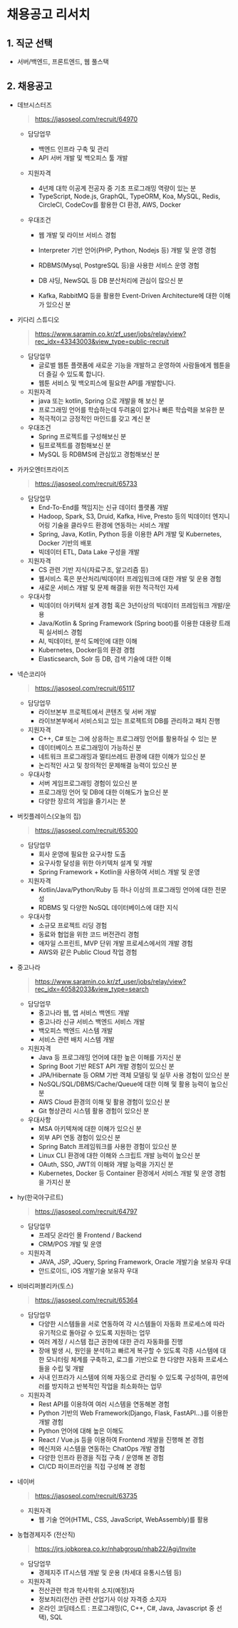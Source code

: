 # 채용공고 리서치

## 1. 직군 선택

- 서버/백엔드, 프론트엔드, 웹 풀스택



## 2. 채용공고

- 데브시스터즈

  > https://jasoseol.com/recruit/64970

  - 담당업무

    - 백엔드 인프라 구축 및 관리
    - API 서버 개발 및 백오피스 툴 개발

  - 지원자격

    - 4년제 대학 이공계 전공자 중 기초 프로그래밍 역량이 있는 분
    - TypeScript, Node.js, GraphQL, TypeORM, Koa, MySQL, Redis, CircleCI, CodeCov를 활용한 CI 환경, AWS, Docker

  - 우대조건

    - 웹 개발 및 라이브 서비스 경험

    - Interpreter 기반 언어(PHP, Python, Nodejs 등) 개발 및 운영 경험

    - RDBMS(Mysql, PostgreSQL 등)을 사용한 서비스 운영 경험

    - DB 샤딩, NewSQL 등 DB 분산처리에 관심이 많으신 분

    - Kafka, RabbitMQ 등을 활용한 Event-Driven Architecture에 대한 이해가 있으신 분

      

- 키다리 스튜디오

  > https://www.saramin.co.kr/zf_user/jobs/relay/view?rec_idx=43343003&view_type=public-recruit

  - 담당업무
    - 글로벌 웹툰 플랫폼에 새로운 기능을 개발하고 운영하여 사람들에게 웹툰을 더 즐길 수 있도록 합니다.
    - 웹툰 서비스 및 백오피스에 필요한 API를 개발합니다.
  - 지원자격
    - java 또는 kotlin, Spring 으로 개발을 해 보신 분
    - 프로그래밍 언어를 학습하는데 두려움이 없거나 빠른 학습력을 보유한 분
    - 적극적이고 긍정적인 마인드를 갖고 계신 분
  - 우대조건
    - Spring 프로젝트를 구성해보신 분
    - 팀프로젝트를 경험해보신 분
    - MySQL 등 RDBMS에 관심있고 경험해보신 분

  

- 카카오엔터프라이즈

  > https://jasoseol.com/recruit/65733

  - 담당업무
    - End-To-End를 책임지는 신규 데이터 플랫폼 개발
    - Hadoop, Spark, S3, Druid, Kafka, Hive, Presto 등의 빅데이터 엔지니어링 기술을 클라우드 환경에 연동하는 서비스 개발
    - Spring, Java, Kotlin, Python 등을 이용한 API 개발 및 Kubernetes, Docker 기반의 배포
    - 빅데이터 ETL, Data Lake 구성을 개발
  - 지원자격
    - CS 관련 기반 지식(자료구조, 알고리즘 등)
    - 웹서비스 혹은 분산처리/빅데이터 프레임워크에 대한 개발 및 운용 경험
    - 새로운 서비스 개발 및 문제 해결을 위한 적극적인 자세
  - 우대사항
    - 빅데이터 아키텍처 설계 경험 혹은 3년이상의 빅데이터 프레임워크 개발/운용
    - Java/Kotlin & Spring Framework (Spring boot)를 이용한 대용량 트래픽 실서비스 경험
    - AI, 빅데이터, 분석 도메인에 대한 이해
    - Kubernetes, Docker등의 환경 경험
    - Elasticsearch, Solr 등 DB, 검색 기술에 대한 이해



- 넥슨코리아

  > https://jasoseol.com/recruit/65117

  - 담당업무
    - 라이브본부 프로젝트에서 콘텐츠 및 서버 개발
    - 라이브본부에서 서비스되고 있는 프로젝트의 DB를 관리하고 패치 진행
  - 지원자격
    - C++, C# 또는 그에 상응하는 프로그래밍 언어를 활용하실 수 있는 분
    - 데이터베이스 프로그래밍이 가능하신 분
    - 네트워크 프로그래밍과 멀티쓰레드 환경에 대한 이해가 있으신 분
    - 논리적인 사고 및 창의적인 문제해결 능력이 있으신 분
  - 우대사항
    - 서버 게임프로그래밍 경험이 있으신 분
    - 프로그래밍 언어 및 DB에 대한 이해도가 높으신 분
    - 다양한 장르의 게임을 즐기시는 분



- 버킷플레이스(오늘의 집)

  > https://jasoseol.com/recruit/65300

  - 담당업무
    - 회사 운영에 필요한 요구사항 도출
    - 요구사항 달성을 위한 아키텍처 설계 및 개발
    - Spring Framework + Kotlin을 사용하여 서비스 개발 및 운영
  - 지원자격
    - Kotlin/Java/Python/Ruby 등 하나 이상의 프로그래밍 언어에 대한 전문성
    - RDBMS 및 다양한 NoSQL 데이터베이스에 대한 지식
  - 우대사항
    - 소규모 프로젝트 리딩 경험
    - 동료와 협업을 위한 코드 버전관리 경험
    - 애자일 스프린트, MVP 단위 개발 프로세스에서의 개발 경험
    - AWS와 같은 Public Cloud 작업 경험



- 중고나라

  > https://www.saramin.co.kr/zf_user/jobs/relay/view?rec_idx=40582033&view_type=search

  - 담당업무
    - 중고나라 웹, 앱 서비스 백엔드 개발
    - 중고나라 신규 서비스 백엔드 서비스 개발
    - 백오피스 백엔드 시스템 개발
    - 서비스 관련 배치 시스템 개발
  - 지원자격
    - Java 등 프로그래밍 언어에 대한 높은 이해를 가지신 분
    - Spring Boot 기반 REST API 개발 경험이 있으신 분
    - JPA/Hibernate 등 ORM 기반 객체 모델링 및 실무 사용 경험이 있으신 분
    - NoSQL/SQL/DBMS/Cache/Queue에 대한 이해 및 활용 능력이 높으신 분
    - AWS Cloud 환경의 이해 및 활용 경험이 있으신 분
    - Git 형상관리 시스템 활용 경험이 있으신 분
  - 우대사항
    - MSA 아키텍쳐에 대한 이해가 있으신 분
    - 외부 API 연동 경험이 있으신 분
    - Spring Batch 프레임워크를 사용한 경험이 있으신 분
    - Linux CLI 환경에 대한 이해와 스크립트 개발 능력이 높으신 분
    - OAuth, SSO, JWT의 이해와 개발 능력을 가지신 분
    - Kubernetes, Docker 등 Container 환경에서 서비스 개발 및 운영 경험을 가지신 분



- hy(한국야구르트)

  > https://jasoseol.com/recruit/64797

  - 담당업무
    - 프레딧 온라인 몰 Frontend / Backend
    - CRM/POS 개발 및 운영
  - 지원자격
    - JAVA, JSP, JQuery, Spring Framework, Oracle 개발기술 보유자 우대
    - 안드로이드, iOS 개발기술 보유자 우대



- 비바리퍼블리카(토스)

  > https://jasoseol.com/recruit/65364

  - 담당업무
    - 다양한 시스템들을 서로 연동하여 각 시스템들이 자동화 프로세스에 따라 유기적으로 돌아갈 수 있도록 지원하는 업무
    - 여러 계정 / 시스템 접근 권한에 대한 관리 자동화를 진행
    - 장애 발생 시, 원인을 분석하고 빠르게 복구할 수 있도록 각종 시스템에 대한 모니터링 체계를 구축하고, 로그를 기반으로 한 다양한 자동화 프로세스들을 수립 및 개발
    - 사내 인프라가 시스템에 의해 자동으로 관리될 수 있도록 구성하여, 휴먼에러를 방지하고 반복적인 작업을 최소화하는 업무
  - 지원자격
    - Rest API를 이용하여 여러 시스템을 연동해본 경험
    - Python 기반의 Web Framework(Django, Flask, FastAPI…)를 이용한 개발 경험
    - Python 언어에 대해 높은 이해도
    - React / Vue.js 등을 이용하여 Frontend 개발을 진행해 본 경험
    - 메신저와 시스템을 연동하는 ChatOps 개발 경험
    - 다양한 인프라 환경을 직접 구축 / 운영해 본 경험
    - CI/CD 파이프라인을 직접 구성해 본 경험



- 네이버

  > https://jasoseol.com/recruit/63735

  - 지원자격
    - 웹 기술 언어(HTML, CSS, JavaScript, WebAssembly)를 활용



- 농협경제지주 (전산직)

  > https://jrs.jobkorea.co.kr/nhabgroup/nhab22/Agi/Invite

  - 담당업무
    - 경제지주 IT시스템 개발 및 운용 (차세대 유통시스템 등)
  - 지원자격
    - 전산관련 학과 학사학위 소지(예정)자
    - 정보처리(전산) 관련 산업기사 이상 자격증 소지자
    - 온라인 코딩테스트 : 프로그래밍(C, C++, C#, Java, Javascript 중 선택), SQL



